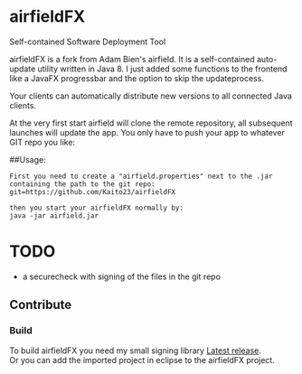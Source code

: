 # airfieldFX
Self-contained Software Deployment Tool

airfieldFX is a fork from Adam Bien's airfield.
It is a self-contained auto-update utility written in Java 8. 
I just added some functions to the frontend like a JavaFX progressbar and the
option to skip the updateprocess.

Your clients can automatically distribute new versions to all connected Java clients.

At the very first start airfield will clone the remote repository, all subsequent launches will update the app. You only have to push your app to whatever GIT repo you like:

##Usage:
```
First you need to create a "airfield.properties" next to the .jar containing the path to the git repo:
git=https://github.com/Kaito23/airfieldFX

then you start your airfieldFX normally by:
java -jar airfield.jar 
```

# TODO
- a securecheck with signing of the files in the git repo

## Contribute
### Build
To build airfieldFX you need my small signing library
[Latest release](https://github.com/Kaito23/panda-signer/releases/latest "Here you find the latest release of the signing library").  
Or you can add the imported project in eclipse to the airfieldFX project.
